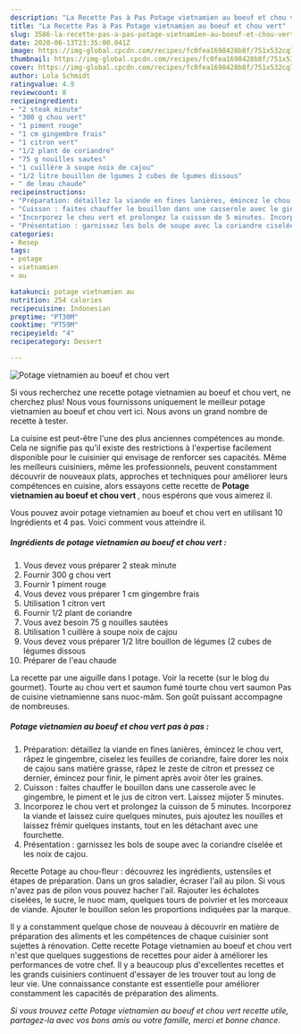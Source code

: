 ```yaml
---
description: "La Recette Pas à Pas Potage vietnamien au boeuf et chou vert"
title: "La Recette Pas à Pas Potage vietnamien au boeuf et chou vert"
slug: 3586-la-recette-pas-a-pas-potage-vietnamien-au-boeuf-et-chou-vert
date: 2020-06-13T23:35:00.041Z
image: https://img-global.cpcdn.com/recipes/fc0fea1698428b8f/751x532cq70/potage-vietnamien-au-boeuf-et-chou-vert-photo-principale-de-la-recette.jpg
thumbnail: https://img-global.cpcdn.com/recipes/fc0fea1698428b8f/751x532cq70/potage-vietnamien-au-boeuf-et-chou-vert-photo-principale-de-la-recette.jpg
cover: https://img-global.cpcdn.com/recipes/fc0fea1698428b8f/751x532cq70/potage-vietnamien-au-boeuf-et-chou-vert-photo-principale-de-la-recette.jpg
author: Lola Schmidt
ratingvalue: 4.9
reviewcount: 8
recipeingredient:
- "2 steak minute"
- "300 g chou vert"
- "1 piment rouge"
- "1 cm gingembre frais"
- "1 citron vert"
- "1/2 plant de coriandre"
- "75 g nouilles sautes"
- "1 cuillère à soupe noix de cajou"
- "1/2 litre bouillon de lgumes 2 cubes de lgumes dissous"
- " de leau chaude"
recipeinstructions:
- "Préparation: détaillez la viande en fines lanières, émincez le chou vert, râpez le gingembre, ciselez les feuilles de coriandre, faire dorer les noix de cajou sans matière grasse, râpez le zeste de citron et pressez ce dernier, émincez pour finir, le piment après avoir ôter les graines."
- "Cuisson : faites chauffer le bouillon dans une casserole avec le gingembre, le piment et le jus de citron vert. Laissez mijoter 5 minutes."
- "Incorporez le chou vert et prolongez la cuisson de 5 minutes. Incorporez la viande et laissez cuire quelques minutes, puis ajoutez les nouilles et laissez frémir quelques instants, tout en les détachant avec une fourchette."
- "Présentation : garnissez les bols de soupe avec la coriandre ciselée et les noix de cajou."
categories:
- Resep
tags:
- potage
- vietnamien
- au

katakunci: potage vietnamien au 
nutrition: 254 calories
recipecuisine: Indonesian
preptime: "PT30M"
cooktime: "PT59M"
recipeyield: "4"
recipecategory: Dessert

---
```



![Potage vietnamien au boeuf et chou vert](https://img-global.cpcdn.com/recipes/fc0fea1698428b8f/751x532cq70/potage-vietnamien-au-boeuf-et-chou-vert-photo-principale-de-la-recette.jpg)

Si vous recherchez une recette potage vietnamien au boeuf et chou vert, ne cherchez plus! Nous vous fournissons uniquement le meilleur potage vietnamien au boeuf et chou vert ici. Nous avons un grand nombre de recette à tester.

La cuisine est peut-être l'une des plus anciennes compétences au monde. Cela ne signifie pas qu'il existe des restrictions à l'expertise facilement disponible pour le cuisinier qui envisage de renforcer ses capacités. Même les meilleurs cuisiniers, même les professionnels, peuvent constamment découvrir de nouveaux plats, approches et techniques pour améliorer leurs compétences en cuisine, alors essayons cette recette de <strong> Potage vietnamien au boeuf et chou vert </strong>, nous espérons que vous aimerez il.

<!--inarticleads1-->

Vous pouvez avoir potage vietnamien au boeuf et chou vert en utilisant 10 Ingrédients et 4 pas. Voici comment vous atteindre il.

##### Ingrédients de potage vietnamien au boeuf et chou vert :

1. Vous devez vous préparer 2 steak minute
1. Fournir 300 g chou vert
1. Fournir 1 piment rouge
1. Vous devez vous préparer 1 cm gingembre frais
1. Utilisation 1 citron vert
1. Fournir 1/2 plant de coriandre
1. Vous avez besoin 75 g nouilles sautées
1. Utilisation 1 cuillère à soupe noix de cajou
1. Vous devez vous préparer 1/2 litre bouillon de légumes (2 cubes de légumes dissous
1. Préparer  de l&#39;eau chaude


La recette par une aiguille dans l potage. Voir la recette (sur le blog du gourmet). Tourte au chou vert et saumon fumé tourte chou vert saumon Pas de cuisine vietnamienne sans nuoc-mâm. Son goût puissant accompagne de nombreuses. 

<!--inarticleads2-->

##### Potage vietnamien au boeuf et chou vert pas à pas :

1. Préparation: détaillez la viande en fines lanières, émincez le chou vert, râpez le gingembre, ciselez les feuilles de coriandre, faire dorer les noix de cajou sans matière grasse, râpez le zeste de citron et pressez ce dernier, émincez pour finir, le piment après avoir ôter les graines.
1. Cuisson : faites chauffer le bouillon dans une casserole avec le gingembre, le piment et le jus de citron vert. Laissez mijoter 5 minutes.
1. Incorporez le chou vert et prolongez la cuisson de 5 minutes. Incorporez la viande et laissez cuire quelques minutes, puis ajoutez les nouilles et laissez frémir quelques instants, tout en les détachant avec une fourchette.
1. Présentation : garnissez les bols de soupe avec la coriandre ciselée et les noix de cajou.


Recette Potage au chou-fleur : découvrez les ingrédients, ustensiles et étapes de préparation. Dans un gros saladier, écraser l&#39;ail au pilon. Si vous n&#39;avez pas de pilon vous pouvez hacher l&#39;ail. Rajouter les échalotes ciselées, le sucre, le nuoc mam, quelques tours de poivrier et les morceaux de viande. Ajouter le bouillon selon les proportions indiquées par la marque. 

<!--inarticleads1-->

<p>
Il y a constamment quelque chose de nouveau à découvrir en matière de préparation des aliments et les compétences de chaque cuisinier sont sujettes à rénovation. Cette recette Potage vietnamien au boeuf et chou vert n'est que quelques suggestions de recettes pour aider à améliorer les performances de votre chef. Il y a beaucoup plus d'excellentes recettes et les grands cuisiniers continuent d'essayer de les trouver tout au long de leur vie. Une connaissance constante est essentielle pour améliorer constamment les capacités de préparation des aliments.
</p>

<p>
<i>Si vous trouvez cette Potage vietnamien au boeuf et chou vert recette utile, partagez-la avec vos bons amis ou votre famille, merci et bonne chance.</i>
</p>
